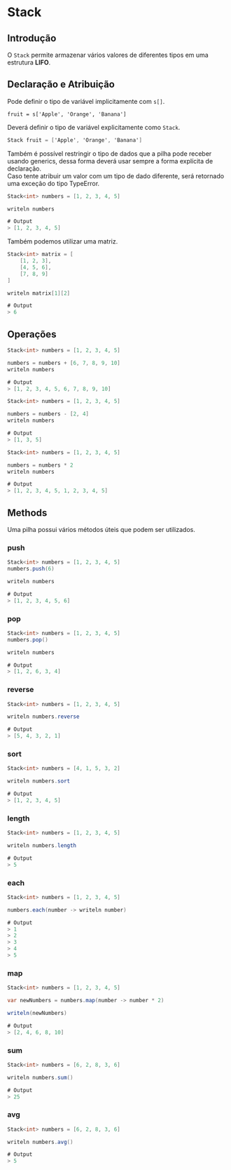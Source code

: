 # Stack

## Introdução

O `Stack` permite armazenar vários valores de diferentes tipos em uma estrutura **LIFO**.

## Declaração e Atribuição

Pode definir o tipo de variável implicitamente com `s[]`.

```
fruit = s['Apple', 'Orange', 'Banana']
```

Deverá definir o tipo de variável explicitamente como `Stack`.

```csharp
Stack fruit = ['Apple', 'Orange', 'Banana']
```

Também é possível restringir o tipo de dados que a pilha pode receber usando generics, dessa forma deverá usar sempre a forma explícita de declaração.\
Caso tente atribuir um valor com um tipo de dado diferente, será retornado uma exceção do tipo TypeError.

```csharp
Stack<int> numbers = [1, 2, 3, 4, 5]

writeln numbers

# Output
> [1, 2, 3, 4, 5]
```

Também podemos utilizar uma matriz.

```csharp
Stack<int> matrix = [
    [1, 2, 3],
    [4, 5, 6],
    [7, 8, 9]
]

writeln matrix[1][2]

# Output
> 6
```

## Operações

```csharp
Stack<int> numbers = [1, 2, 3, 4, 5]

numbers = numbers + [6, 7, 8, 9, 10]
writeln numbers

# Output
> [1, 2, 3, 4, 5, 6, 7, 8, 9, 10]
```

```csharp
Stack<int> numbers = [1, 2, 3, 4, 5]

numbers = numbers - [2, 4]
writeln numbers

# Output
> [1, 3, 5]
```

```csharp
Stack<int> numbers = [1, 2, 3, 4, 5]

numbers = numbers * 2
writeln numbers

# Output
> [1, 2, 3, 4, 5, 1, 2, 3, 4, 5]
```

## Methods

Uma pilha possui vários métodos úteis que podem ser utilizados.

### push

```csharp
Stack<int> numbers = [1, 2, 3, 4, 5]
numbers.push(6)

writeln numbers

# Output
> [1, 2, 3, 4, 5, 6]
```

### pop

```csharp
Stack<int> numbers = [1, 2, 3, 4, 5]
numbers.pop()

writeln numbers

# Output
> [1, 2, 6, 3, 4]
```

### reverse

```csharp
Stack<int> numbers = [1, 2, 3, 4, 5]

writeln numbers.reverse

# Output
> [5, 4, 3, 2, 1]
```

### sort

```csharp
Stack<int> numbers = [4, 1, 5, 3, 2]

writeln numbers.sort

# Output
> [1, 2, 3, 4, 5]
```

### length

```csharp
Stack<int> numbers = [1, 2, 3, 4, 5]

writeln numbers.length

# Output
> 5
```

### each

```csharp
Stack<int> numbers = [1, 2, 3, 4, 5]

numbers.each(number -> writeln number)

# Output
> 1
> 2
> 3
> 4
> 5
```

### map

```csharp
Stack<int> numbers = [1, 2, 3, 4, 5]

var newNumbers = numbers.map(number -> number * 2)

writeln(newNumbers)

# Output
> [2, 4, 6, 8, 10]
```

### sum

```csharp
Stack<int> numbers = [6, 2, 8, 3, 6]

writeln numbers.sum()

# Output
> 25
```

### avg

```csharp
Stack<int> numbers = [6, 2, 8, 3, 6]

writeln numbers.avg()

# Output
> 5
```
